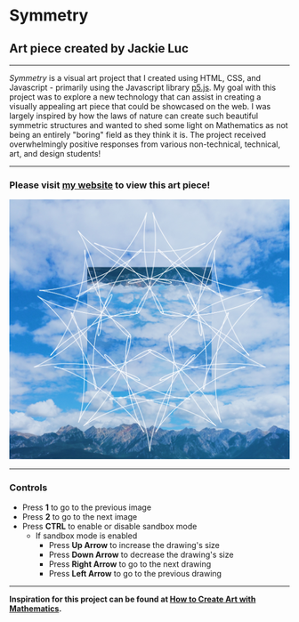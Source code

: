 # Symmetry

## Art piece created by Jackie Luc

___
*Symmetry* is a visual art project that I created using HTML, CSS, and Javascript - primarily using the Javascript library [p5.js](http://p5js.org/). My goal with this project was to explore a new technology that can assist in creating a visually appealing art piece that could be showcased on the web. I was largely inspired by how the laws of nature can create such beautiful symmetric structures and wanted to shed some light on Mathematics as not being an entirely "boring" field as they think it is. The project received overwhelmingly positive responses from various non-technical, technical, art, and design students!
___
### Please visit [my website](http://jackieluc.com/netart) to view this art piece!
[![Jackie's Net Art Piece](images/default.png)](http://jackieluc.com/netart)
___
### Controls
* Press **1** to go to the previous image
* Press **2** to go to the next image
* Press **CTRL** to enable or disable sandbox mode
    * If sandbox mode is enabled
        * Press **Up Arrow** to increase the drawing's size  
        * Press **Down Arrow** to decrease the drawing's size
        * Press **Right Arrow** to go to the next drawing
        * Press **Left Arrow** to go to the previous drawing
___

**Inspiration for this project can be found at [How to Create Art with Mathematics](https://www.quantamagazine.org/20151008-symmetry-math-curves-puzzle/).**
